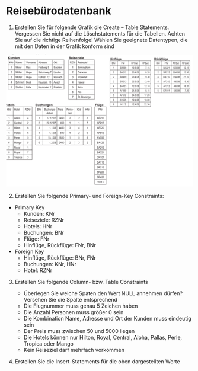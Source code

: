# Reisebürodatenbank

1. Erstellen Sie für folgende Grafik die Create – Table Statements. Vergessen Sie nicht auf die
   Löschstatements für die Tabellen. Achten Sie auf die richtige Reihenfolge! Wählen Sie
   geeignete Datentypen, die mit den Daten in der Grafik konform sind

![](SCR-20231228-oaao.png)

2. Erstellen Sie folgende Primary- und Foreign-Key Constraints:

-   Primary Key
    -   Kunden: KNr
    -   Reiseziele: RZNr
    -   Hotels: HNr
    -   Buchungen: BNr
    -   Flüge: FNr
    -   Hinflüge, Rückflüge: FNr, BNr
-   Foreign Key
    -   Hinflüge, Rückflüge: BNr, FNr
    -   Buchungen: KNr, HNr
    -   Hotel: RZNr

3. Erstellen Sie folgende Column- bzw. Table Constraints

    - Überlegen Sie welche Spaten den Wert NULL annehmen dürfen? Versehen Sie die Spalte entsprechend
    - Die Flugnummer muss genau 5 Zeichen haben
    - Die Anzahl Personen muss größer 0 sein
    - Die Kombination Name, Adresse und Ort der Kunden muss eindeutig sein
    - Der Preis muss zwischen 50 und 5000 liegen
    - Die Hotels können nur Hilton, Royal, Central, Aloha, Pallas, Perle, Tropica oder Mango
    - Kein Reiseziel darf mehrfach vorkommen

4. Erstellen Sie die Insert-Statements für die oben dargestellten Werte
